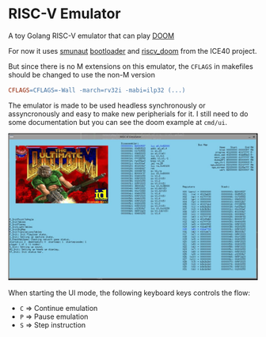 # RISC-V Emulator
A toy Golang RISC-V emulator that can play [DOOM](https://github.com/smunaut/doom_riscv)

For now it uses [smunaut](https://github.com/smunaut) [bootloader](https://github.com/smunaut/ice40-playground/tree/master/projects/riscv_doom) and [riscv_doom](https://github.com/smunaut/doom_riscv) from the ICE40 project.

But since there is no M extensions on this emulator, the `CFLAGS` in makefiles should be changed to use the non-M version

```makefile
CFLAGS=CFLAGS=-Wall -march=rv32i -mabi=ilp32 (...)
```

The emulator is made to be used headless synchronously or assyncronously and easy to make new peripherials for it. I still need to do some documentation but you can see the doom example at `cmd/ui`.

![DOOM](doom.jpg)

When starting the UI mode, the following keyboard keys controls the flow:

* `C` => Continue emulation
* `P` => Pause emulation
* `S` => Step instruction
